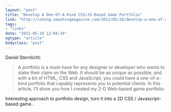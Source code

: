 ```yaml
---
layout: "post"
title: "Develop A One-Of-A-Kind CSS/JS-Based Game Portfolio"
link: "http://coding.smashingmagazine.com/2012/05/28/develop-a-one-of-a-kind-cssjs-based-game-portfolio/"
tags: 
- "links"
date: "2012-05-29 12:04:34"
ogtype: "article"
bodyclass: "post"
---
```


Daniel Sternlicht:

> A portfolio is a must-have for any designer or developer who wants to stake their claim on the Web. It should be as unique as possible, and with a bit of HTML, CSS and JavaScript, you could have a one-of-a-kind portfolio that capably represents you to potential clients. In this article, I’ll show you how I created my 2-D Web-based game portfolio.

Interesting approach to portfolio design, turn it into a 2D CSS / Javascript-based game..